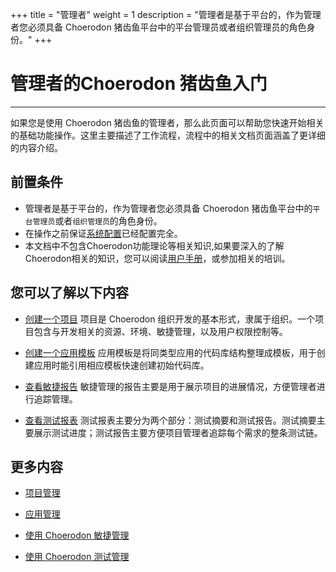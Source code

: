 ﻿+++
title = "管理者"
weight = 1
description = "管理者是基于平台的，作为管理者您必须具备 Choerodon 猪齿鱼平台中的平台管理员或者组织管理员的角色身份。"
+++

# 管理者的Choerodon 猪齿鱼入门
---

如果您是使用 Choerodon 猪齿鱼的管理者，那么此页面可以帮助您快速开始相关的基础功能操作。这里主要描述了工作流程，流程中的相关文档页面涵盖了更详细的内容介绍。

## 前置条件
- 管理者是基于平台的，作为管理者您必须具备 Choerodon 猪齿鱼平台中的`平台管理员`或者`组织管理员`的角色身份。
- 在操作之前保证[系统配置](../../user-guide/system-configuration)已经配置完全。
- 本文档中不包含Choerodon功能理论等相关知识,如果要深入的了解Choerodon相关的知识，您可以阅读[用户手册](../../user-guide/)，或参加相关的培训。


## 您可以了解以下内容

- [创建一个项目](../../quick-start/admin/project) 项目是 Choerodon 组织开发的基本形式，隶属于组织。一个项目包含与开发相关的资源、环境、敏捷管理，以及用户权限控制等。

- [创建一个应用模板](../../quick-start/admin/application-template) 应用模板是将同类型应用的代码库结构整理成模板，用于创建应用时能引用相应模板快速创建初始代码库。

- [查看敏捷报告](../../quick-start/admin/agile-report) 敏捷管理的报告主要是用于展示项目的进展情况，方便管理者进行追踪管理。

- [查看测试报表](../../quick-start/admin/test-manager-report) 测试报表主要分为两个部分：测试摘要和测试报告。测试摘要主要展示测试进度；测试报告主要方便项目管理者追踪每个需求的整条测试链。

## 更多内容

- [项目管理](../../user-guide/system-configuration/tenant/project)

- [应用管理](../../user-guide/application-management/application)

- [使用 Choerodon 敏捷管理](../../user-guide/agile)

- [使用 Choerodon 测试管理](../../user-guide/test-management)